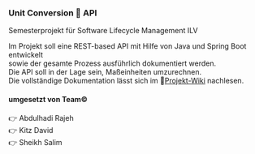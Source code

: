 ### Unit Conversion 💱 API
Semesterprojekt für Software Lifecycle Management ILV

Im Projekt soll eine REST-based API mit Hilfe von Java und Spring Boot entwickelt  
sowie der gesamte Prozess ausführlich dokumentiert werden.  
Die API soll in der Lage sein, Maßeinheiten umzurechnen.  
Die vollständige Dokumentation lässt sich im 🔗[Projekt-Wiki](https://github.com/illuminatus52/Team-C-Unit-Conversion-API/wiki "Unit Conversion API Dokumentation") nachlesen.

#### umgesetzt von Team©️
  👉 Abdulhadi Rajeh  
  👉 Kitz David  
  👉 Sheikh Salim
